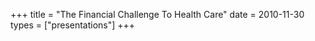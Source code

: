 +++
title = "The Financial Challenge To Health Care"
date = 2010-11-30
types = ["presentations"]
+++
